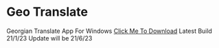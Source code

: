 # Geo Translate
Georgian Translate App For Windows
<a href="https://github.com/vipservgo/GeoTranslate/releases/download/tr1.0/tr.exe">Click Me To Download</a>
Latest Build 21/1/23
Update will be 21/6/23
